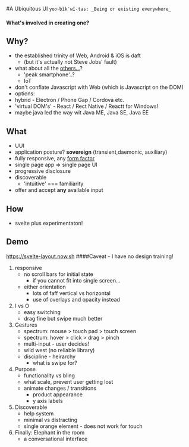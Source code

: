#A Ubiquitous UI
`yoo͞-bĭk′wĭ-tas: _Being or existing everywhere_`

#### What's involved in creating one?

## Why?
* the established trinity of Web, Android & iOS is daft
  * (but it's actually not Steve Jobs' fault)
* what about all the [others...](./devices.gif)?
  * 'peak smartphone'..?
  * IoT
* don't conflate Javascript with Web (which is Javascript on the DOM)
* options:
 * hybrid - Electron / Phone Gap / Cordova etc.
 * 'virtual DOM's' - React / Rect Native / Reactt for Windows!
 * maybe java led the way wit Java ME, Java SE, Java EE
 
 
 ## What
 * UUI
 * application posture? **sovereign** (transient,daemonic, auxiliary)
 * fully responsive, any [form factor](./form_factors.gif)
 * single page app => single page UI
 * progressive disclosure
 * discoverable
   * 'intuitive' === familiarity
* offer and accept __any__ available input
 
 
 ## How
 * svelte plus experimentaton!
 
 ## Demo
 https://svelte-layout.now.sh
 ####Caveat - I have no design training!
 
 1. responsive
    * no scroll bars for initial state
      * if you cannot fit into single screen...
    * either orientation
      * lots of faff vertical vs horizontal
      * use of overlays and opacity instead
 1. I vs O
    * easy switching
    * drag fine but swipe much better
 1. Gestures
    * spectrum: mouse > touch pad > touch screen
    * spectrum: hover > click > drag > pinch
    * multi-input - user decides!
    * wild west (no reliable library)
    * discipline - heirarchy
      * what is swipe for?
1. Purpose
    * functionality vs bling
    * what scale, prevent user getting lost  
    * animate changes / transitions
      * product appearance
      * y axis labels
1. Discoverable
   * help system
   * minimal vs distracting 
   * single orange element - does not work for touch
1. Finally: Elephant in the room
    * a conversational interface
